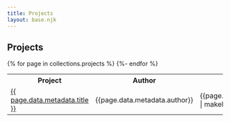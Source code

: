 ```yaml
---
title: Projects
layout: base.njk
---
```


## Projects

<table class = "table table-striped table-hover">
<tr>

<th>Project</th>
<th>Author</th>
<th>Type</th>
<th>Phase</th>
</tr>
{% for page in collections.projects %}
<tr>

<td><a href = "{{ page.url }}">{{ page.data.metadata.title }}</a></td><td>{{page.data.metadata.author}}</td> <td>{{page.data.metadata.type | makeLowerCase}}</td><td>{{page.data.metadata.phase | makeLowerCase }}</td>
</tr>
{%- endfor %}

</table>

<!--
 -->
